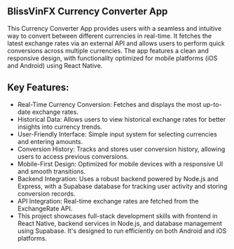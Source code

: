 ## BlissVinFX Currency Converter App

This Currency Converter App provides users with a seamless and intuitive way to convert between different currencies in real-time. It fetches the latest exchange rates via an external API and allows users to perform quick conversions across multiple currencies. The app features a clean and responsive design, with functionality optimized for mobile platforms (iOS and Android) using React Native.

## Key Features:
- Real-Time Currency Conversion: Fetches and displays the most up-to-date exchange rates.
- Historical Data: Allows users to view historical exchange rates for better insights into currency trends.
- User-Friendly Interface: Simple input system for selecting currencies and entering amounts.
- Conversion History: Tracks and stores user conversion history, allowing users to access previous conversions.
- Mobile-First Design: Optimized for mobile devices with a responsive UI and smooth transitions.
- Backend Integration: Uses a robust backend powered by Node.js and Express, with a Supabase database for tracking user activity and storing conversion records.
- API Integration: Real-time exchange rates are fetched from the ExchangeRate API.
- This project showcases full-stack development skills with frontend in React Native, backend services in Node.js, and database management using Supabase. It's designed to run efficiently on both Android and iOS platforms.
